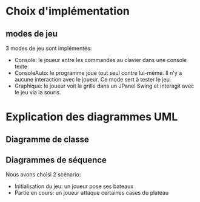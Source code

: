 
# Choix d'implémentation

## modes de jeu

3 modes de jeu sont implémentés:

- Console: le joueur entre les commandes au clavier dans une console texte
- ConsoleAuto: le programme joue tout seul contre lui-même. Il n'y a aucune interaction avec le joueur. Ce mode sert à tester le jeu.
- Graphique: le joueur voit la grille dans un JPanel Swing et interagit avec le jeu via la souris.

# Explication des diagrammes UML

## Diagramme de classe

## Diagrammes de séquence

Nous avons choisi 2 scénario:

- Initialisation du jeu: un joueur pose ses bateaux
- Partie en cours: un joueur attaque certaines cases du plateau


